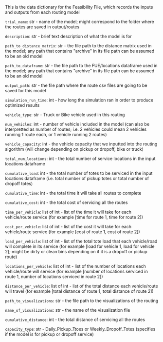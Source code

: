 This is the data dictionary for the Feasibility File, which records the inputs and outputs from each routing model

`trial_name`: str - name of the model; might correspond to the folder where the routes are saved in output/routes

`description`: str - brief text description of what the model is for

`path_to_distance_matrix`: str - the file path to the distance matrix used in the model; any path that contains "archive" in its file path can be assumed to be an old model

`path_to_dataframe`: str - the file path to the FUE/locations dataframe used in the model; any path that contains "archive" in its file path can be assumed to be an old model

`output_path`: str - the file path where the route csv files are going to be saved for this model

`simulation_run_time`: int - how long the simulation ran in order to produce optimized results

`vehicle_type`: str - Truck or Bike vehicle used in this routing

`num_vehicles`: int - number of vehicle included in the model (can also be interpretted as number of routes; i.e. 2 vehicles could mean 2 vehicles running 1 route each, or 1 vehicle running 2 routes)

`vehicle_capacity`: int - the vehicle capacity that we inputted into the routing algorithm (will change depending on pickup or dropoff, bike or truck)

`total_num_locations`: int - the total number of service locations in the input locations dataframe

`cumulative_load`: int - the total number of totes to be serviced in the input locations dataframe (i.e. total number of pickup totes or total number of dropoff totes)

`cumulative_time`: int - the total time it will take all routes to complete

`cumulative_cost`: int - the total cost of servicing all the routes

`time_per_vehicle`: list of int - list of the time it will take for each vehicle/route service (for example [time for route 1, time for route 2])

`cost_per_vehicle`: list of int - list of the cost it will take for each vehicle/route service (for example [cost of route 1, cost of route 2])

`load_per_vehicle`: list of int - list of the total tote load that each vehicle/road will complete in its service (for example [load for vehicle 1, load for vehicle 2]; might be dirty or clean bins depending on if it is a dropoff or pickup route)

`locations_per_vehicle`: list of int - list of the number of locations each vehicle/route will service (for example [number of locations serviced in route 1, number of locations serviced in route 2])

`distance_per_vehicle`: list of int - list of the total distance each vehicle/route will travel (for example [total distance of route 1, total distance of route 2])

`path_to_visualizations`: str - the file path to the visualizations of the routing 

`name_of_visualizations`: str - the name of the visualization file

`cumulative_distance`: int - the total distance of servicing all the routes

`capacity_type`: str - Daily_Pickup_Ttoes or Weekly_Dropoff_Totes (specifies if the model is for pickup or dropoff service)